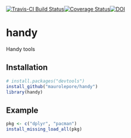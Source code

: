 
<!-- README.md is generated from README.Rmd. Please edit that file -->
[![Travis-CI Build Status](https://travis-ci.org/maurolepore/handy.svg?branch=master)](https://travis-ci.org/maurolepore/handy)[![Coverage Status](https://img.shields.io/codecov/c/github/maurolepore/handy/master.svg)](https://codecov.io/github/maurolepore/handy?branch=master)[![DOI](https://zenodo.org/badge/DOI/10.5281/zenodo.399053.svg)](https://doi.org/10.5281/zenodo.399053)

handy
=====

Handy tools

Installation
------------

``` r
# install.packages("devtools")
install_github("maurolepore/handy")
library(handy)
```

Example
-------

``` r
pkg <- c("dplyr", "pacman")
install_missing_load_all(pkg)
```
